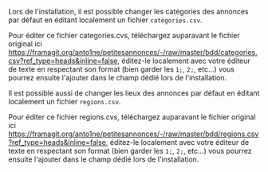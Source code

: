 Lors de l'installation, il est possible changer les catégories des annonces par défaut en éditant localement un fichier `catégories.csv`. 

Pour éditer ce fichier categories.cvs, téléchargez auparavant le fichier original ici https://framagit.org/anto1ne/petitesannonces/-/raw/master/bdd/categories.csv?ref_type=heads&inline=false, éditez-le  localement avec votre éditeur de texte en respectant son format (bien garder les `1;`, `2;`, etc...) vous pourrez ensuite l'ajouter dans le champ dédié lors de l'installation.

Il est possible aussi de changer les lieux des annonces par défaut en éditant localement un fichier `regions.csv`. 

Pour éditer ce fichier regions.cvs, téléchargez auparavant le fichier original ici https://framagit.org/anto1ne/petitesannonces/-/raw/master/bdd/regions.csv?ref_type=heads&inline=false, éditez-le  localement avec votre éditeur de texte en respectant son format (bien garder les `1;`, `2;`, etc...) vous pourrez ensuite l'ajouter dans le champ dédié lors de l'installation.